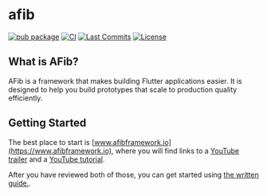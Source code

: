 # afib

[![pub package](https://img.shields.io/pub/v/afib.svg?logo=dart&logoColor=00b9fc)](https://pub.dartlang.org/packages/afib)
[![CI](https://img.shields.io/github/actions/workflow/status/chrisjones314/afib/main.yml?branch=master&logo=github-actions&logoColor=white)](https://github.com/chrisjones314/afib/actions)
[![Last Commits](https://img.shields.io/github/last-commit/chrisjones314/afib?logo=git&logoColor=white)](https://github.com/chrisjones314/afib/commits/master)
[![License](https://img.shields.io/github/license/chrisjones314/afib
)](https://github.com/chrisjones314/afib/blob/master/LICENSE)

## What is AFib?

AFib is a framework that makes building Flutter applications easier.  It is designed to help you build prototypes that scale to production quality efficiently.

## Getting Started

The best place to start is [www.afibframework.io](https://www.afibframework.io), where you will find links to a [YouTube trailer](https://www.youtube.com/watch?v=VWJyNueiwRc) and a [YouTube tutorial](https://www.youtube.com/watch?v=pCprhGAAdME).

After you have reviewed both of those, you can get started using [the written guide.](https://docs.afibframework.io/v0.5/afib/startup/start_here/).